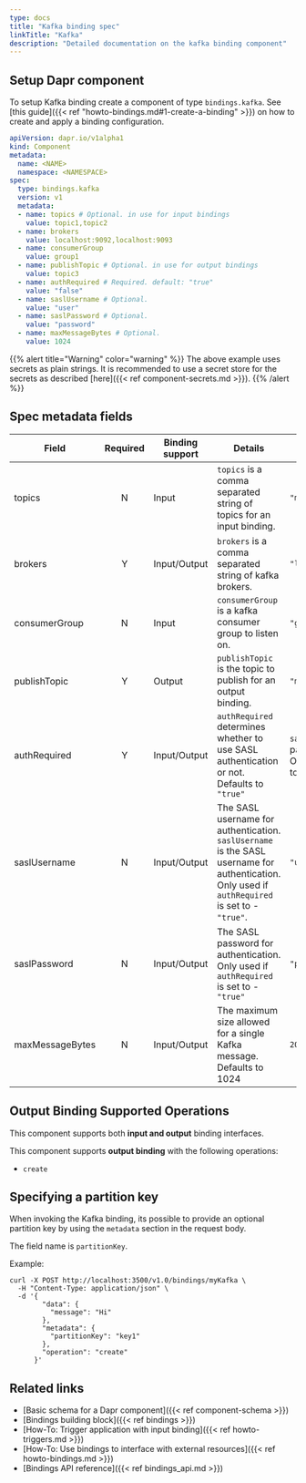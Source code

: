 ```yaml
---
type: docs
title: "Kafka binding spec"
linkTitle: "Kafka"
description: "Detailed documentation on the kafka binding component"
---
```


## Setup Dapr component

To setup Kafka binding create a component of type `bindings.kafka`. See [this guide]({{< ref "howto-bindings.md#1-create-a-binding" >}}) on how to create and apply a binding configuration.


```yaml
apiVersion: dapr.io/v1alpha1
kind: Component
metadata:
  name: <NAME>
  namespace: <NAMESPACE>
spec:
  type: bindings.kafka
  version: v1
  metadata:
  - name: topics # Optional. in use for input bindings
    value: topic1,topic2
  - name: brokers
    value: localhost:9092,localhost:9093
  - name: consumerGroup
    value: group1
  - name: publishTopic # Optional. in use for output bindings
    value: topic3
  - name: authRequired # Required. default: "true"
    value: "false"
  - name: saslUsername # Optional.
    value: "user"
  - name: saslPassword # Optional.
    value: "password"
  - name: maxMessageBytes # Optional.
    value: 1024
```

{{% alert title="Warning" color="warning" %}}
The above example uses secrets as plain strings. It is recommended to use a secret store for the secrets as described [here]({{< ref component-secrets.md >}}).
{{% /alert %}}
## Spec metadata fields

| Field           | Required | Binding support | Details                                                                                                                                         | Example                                                                                                   |
| --------------- |:--------:| --------------- | ----------------------------------------------------------------------------------------------------------------------------------------------- | --------------------------------------------------------------------------------------------------------- |
| topics          |    N     | Input           | `topics` is a comma separated string of topics for an input binding.                                                                            | `"mytopic1,topic2"`                                                                                       |
| brokers         |    Y     | Input/Output    | `brokers` is a comma separated string of kafka brokers.                                                                                         | `"localhost:9092,localhost:9093"`                                                                         |
| consumerGroup   |    N     | Input           | `consumerGroup` is a kafka consumer group to listen on.                                                                                         | `"group1"`                                                                                                |
| publishTopic    |    Y     | Output          | `publishTopic` is the topic to publish for an output binding.                                                                                   | `"mytopic"`                                                                                               |
| authRequired    |    Y     | Input/Output    | `authRequired` determines whether to use SASL authentication or not. Defaults to `"true"`                                                       | `saslPassword` is the SASL password for authentication. Only used if `authRequired` is set to - `"true"`. |
| saslUsername    |    N     | Input/Output    | The SASL username for authentication. `saslUsername` is the SASL username for authentication. Only used if `authRequired` is set to - `"true"`. | `"user"`                                                                                                  |
| saslPassword    |    N     | Input/Output    | The SASL password for authentication. Only used if `authRequired` is set to - `"true"`                                                          | `"password"`                                                                                              |
| maxMessageBytes |    N     | Input/Output    | The maximum size allowed for a single Kafka message. Defaults to 1024                                                                           | `2048`                                                                                                    |


## Output Binding Supported Operations

This component supports both **input and output** binding interfaces.

This component supports **output binding** with the following operations:

- `create`

## Specifying a partition key

When invoking the Kafka binding, its possible to provide an optional partition key by using the `metadata` section in the request body.

The field name is `partitionKey`.

Example:

```shell
curl -X POST http://localhost:3500/v1.0/bindings/myKafka \
  -H "Content-Type: application/json" \
  -d '{
        "data": {
          "message": "Hi"
        },
        "metadata": {
          "partitionKey": "key1"
        },
        "operation": "create"
      }'
```


## Related links

- [Basic schema for a Dapr component]({{< ref component-schema >}})
- [Bindings building block]({{< ref bindings >}})
- [How-To: Trigger application with input binding]({{< ref howto-triggers.md >}})
- [How-To: Use bindings to interface with external resources]({{< ref howto-bindings.md >}})
- [Bindings API reference]({{< ref bindings_api.md >}})
